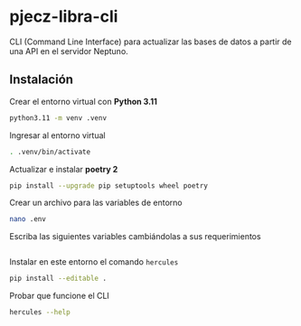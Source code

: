 # pjecz-libra-cli

CLI (Command Line Interface) para actualizar las bases de datos a partir de una API en el servidor Neptuno.

## Instalación

Crear el entorno virtual con **Python 3.11**

```bash
python3.11 -m venv .venv
```

Ingresar al entorno virtual

```bash
. .venv/bin/activate
```

Actualizar e instalar **poetry 2**

```bash
pip install --upgrade pip setuptools wheel poetry
```

Crear un archivo para las variables de entorno

```bash
nano .env
```

Escriba las siguientes variables cambiándolas a sus requerimientos

```ini
```

Instalar en este entorno el comando `hercules`

```bash
pip install --editable .
```

Probar que funcione el CLI

```bash
hercules --help
```
